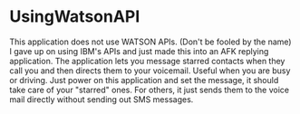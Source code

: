 # UsingWatsonAPI

This application does not use WATSON APIs. (Don't be fooled by the name)
I gave up on using IBM's APIs and just made this into an AFK replying application.
The application lets you message starred contacts when they call you and then directs them to your voicemail.
Useful when you are busy or driving.
Just power on this application and set the message, it should take care of your "starred" ones.
For others, it just sends them to the voice mail directly without sending out SMS messages.
